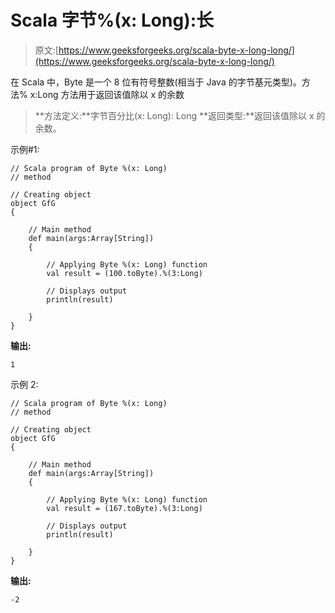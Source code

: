 # Scala 字节%(x: Long):长

> 原文:[https://www.geeksforgeeks.org/scala-byte-x-long-long/](https://www.geeksforgeeks.org/scala-byte-x-long-long/)

在 Scala 中，Byte 是一个 8 位有符号整数(相当于 Java 的字节基元类型)。方法% x:Long 方法用于返回该值除以 x 的余数

> **方法定义:**字节百分比(x: Long): Long
> **返回类型:**返回该值除以 x 的余数。

示例#1:

```
// Scala program of Byte %(x: Long)
// method 

// Creating object 
object GfG 
{ 

    // Main method 
    def main(args:Array[String]) 
    { 

        // Applying Byte %(x: Long) function 
        val result = (100.toByte).%(3:Long) 

        // Displays output 
        println(result) 

    } 
} 
```

**输出:**

```
1
```

示例 2:

```
// Scala program of Byte %(x: Long)
// method 

// Creating object 
object GfG 
{ 

    // Main method 
    def main(args:Array[String]) 
    { 

        // Applying Byte %(x: Long) function 
        val result = (167.toByte).%(3:Long) 

        // Displays output 
        println(result) 

    } 
} 
```

**输出:**

```
-2
```